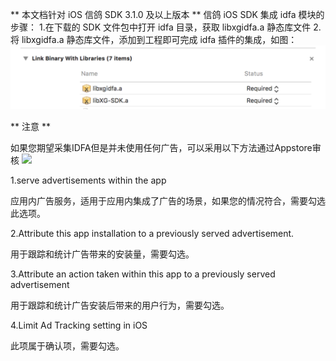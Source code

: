 ** 本文档针对 iOS 信鸽 SDK 3.1.0 及以上版本 **
信鸽 iOS SDK 集成 idfa 模块的步骤：
1.在下载的 SDK 文件包中打开 idfa 目录，获取 libxgidfa.a 静态库文件
2.将 libxgidfa.a 静态库文件，添加到工程即可完成 idfa 插件的集成，如图：
![](/assets/xgidfa.png)


** 注意 **

如果您期望采集IDFA但是并未使用任何广告，可以采用以下方法通过Appstore审核
![](http://docs.developer.qq.com/mta/assets/用户画像.png)

1.serve advertisements within the app

应用内广告服务，适用于应用内集成了广告的场景，如果您的情况符合，需要勾选此选项。

2.Attribute this app installation to a previously served advertisement.

用于跟踪和统计广告带来的安装量，需要勾选。

3.Attribute an action taken within this app to a previously served advertisement

用于跟踪和统计广告安装后带来的用户行为，需要勾选。

4.Limit Ad Tracking setting in iOS

此项属于确认项，需要勾选。